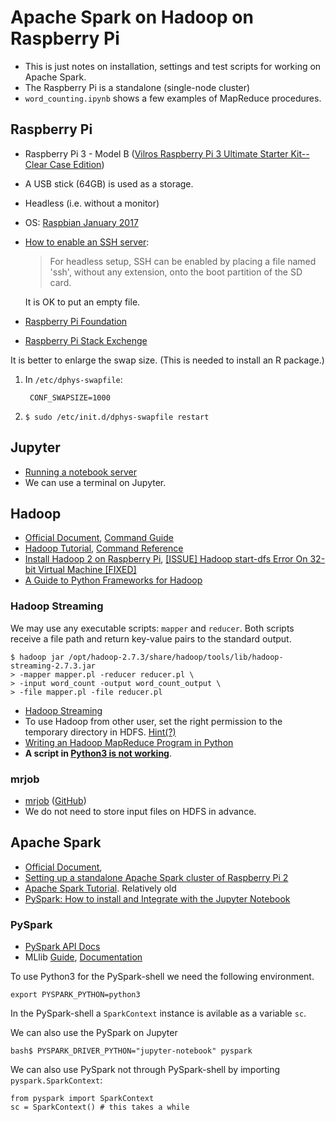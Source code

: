 # Apache Spark on Hadoop on Raspberry Pi

- This is just notes on installation, settings and test scripts for working on
  Apache Spark.
- The Raspberry Pi is a standalone (single-node cluster)
- `word_counting.ipynb` shows a few examples of MapReduce procedures.

## Raspberry Pi

- Raspberry Pi 3 - Model B
  ([Vilros Raspberry Pi 3 Ultimate Starter Kit--Clear Case Edition](http://www.vilros.com/vilros-raspberry-pi-3-ultimate-starter-kit-clear-case-32gb-sd-card-edition.html))
- A USB stick (64GB) is used as a storage.
- Headless (i.e. without a monitor)
- OS: [Raspbian January 2017](https://www.raspberrypi.org/downloads/raspbian/)
- [How to enable an SSH server](https://www.raspberrypi.org/documentation/remote-access/ssh/): 
  > For headless setup, SSH can be enabled by placing a file named 'ssh', without any extension, onto the boot partition of the SD card.

  It is OK to put an empty file. 
- [Raspberry Pi Foundation](https://www.raspberrypi.org/)
- [Raspberry Pi Stack Exchenge](http://raspberrypi.stackexchange.com/)

It is better to enlarge the swap size. (This is needed to install an R package.)

1. In `/etc/dphys-swapfile`:

		CONF_SWAPSIZE=1000
2. `$ sudo /etc/init.d/dphys-swapfile restart`

## Jupyter 

- [Running a notebook server](http://jupyter-notebook.readthedocs.io/en/latest/public_server.html)
- We can use a terminal on Jupyter.

## Hadoop 

- [Official Document](http://hadoop.apache.org/docs/stable/),
  [Command Guide](http://hadoop.apache.org/docs/stable/hadoop-project-dist/hadoop-common/CommandsManual.html)
- [Hadoop Tutorial](https://www.tutorialspoint.com/hadoop/index.htm),
  [Command Reference](https://www.tutorialspoint.com/hadoop/hadoop_command_reference.htm)
- [Install Hadoop 2 on Raspberry Pi](https://vankoo.wordpress.com/2015/05/20/install-hadoop-2-raspberry/), [[ISSUE] Hadoop start-dfs Error On 32-bit Virtual Machine [FIXED]](https://mfaizmzaki.com/2015/08/26/issue-hadoop-start-dfs-error-on-32-bit-virtual-machine-fixed/)
- [A Guide to Python Frameworks for Hadoop](http://blog.cloudera.com/blog/2013/01/a-guide-to-python-frameworks-for-hadoop/)

### Hadoop Streaming

We may use any executable scripts: `mapper` and `reducer`. Both scripts
receive a file path and return key-value pairs to the standard output.

	$ hadoop jar /opt/hadoop-2.7.3/share/hadoop/tools/lib/hadoop-streaming-2.7.3.jar
	> -mapper mapper.pl -reducer reducer.pl \
	> -input word_count -output word_count_output \
	> -file mapper.pl -file reducer.pl

- [Hadoop Streaming](http://hadoop.apache.org/docs/stable/hadoop-streaming/HadoopStreaming.html)
- To use Hadoop from other user, set the right permission to the temporary
  directory in HDFS. [Hint(?)](http://stackoverflow.com/a/23601455/2205667)
- [Writing an Hadoop MapReduce Program in Python](http://www.michael-noll.com/tutorials/writing-an-hadoop-mapreduce-program-in-python/)
- **A script in [Python3 is not working](http://serverfault.com/q/807839)**.


### mrjob

- [mrjob](https://pythonhosted.org/mrjob/) 
  ([GitHub](https://github.com/Yelp/mrjob))
- We do not need to store input files on HDFS in advance.


## Apache Spark
  
- [Official Document](http://spark.apache.org/docs/latest/),
- [Setting up a standalone Apache Spark cluster of Raspberry Pi 2](https://darrenjw2.wordpress.com/2015/04/18/setting-up-a-standalone-apache-spark-cluster-of-raspberry-pi-2/)
- [Apache Spark Tutorial](https://www.tutorialspoint.com/apache_spark/).
  Relatively old
- [PySpark: How to install and Integrate with the Jupyter Notebook](https://www.dataquest.io/blog/pyspark-installation-guide/)

### PySpark

- [PySpark API Docs](http://spark.apache.org/docs/latest/api/python/index.html)
- MLlib
  [Guide](http://spark.apache.org/docs/latest/ml-guide.html),
  [Documentation](http://spark.apache.org/docs/latest/api/python/pyspark.mllib.html)

To use Python3 for the PySpark-shell we need the following environment.

	export PYSPARK_PYTHON=python3

In the PySpark-shell a `SparkContext` instance is avilable as a variable `sc`.

We can also use the PySpark on Jupyter 

	bash$ PYSPARK_DRIVER_PYTHON="jupyter-notebook" pyspark

We can also use PySpark not through PySpark-shell by importing `pyspark.SparkContext`:

	from pyspark import SparkContext
	sc = SparkContext() # this takes a while

